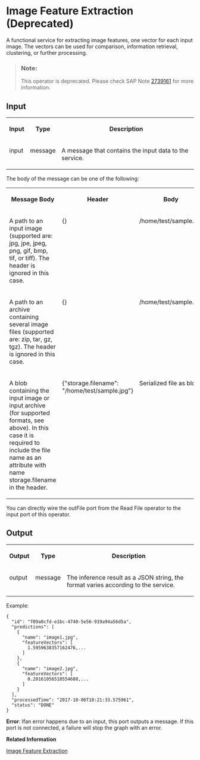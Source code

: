 <!-- loio60b4c9bcc35a4d408377f500d47ad690 -->

# Image Feature Extraction \(Deprecated\)

A functional service for extracting image features, one vector for each input image. The vectors can be used for comparison, information retrieval, clustering, or further processing.



> ### Note:  
> This operator is deprecated. Please check SAP Note [2739161](https://me.sap.com/notes/2739161) for more information.



<a name="loio60b4c9bcc35a4d408377f500d47ad690__section_zgh_xbg_b3b"/>

## Input


<table>
<tr>
<th valign="top">

Input

</th>
<th valign="top">

Type

</th>
<th valign="top">

Description

</th>
</tr>
<tr>
<td valign="top">

input

</td>
<td valign="top">

message

</td>
<td valign="top">

A message that contains the input data to the service.

</td>
</tr>
</table>

The body of the message can be one of the following:


<table>
<tr>
<th valign="top">

Message Body

</th>
<th valign="top">

Header

</th>
<th valign="top">

Body

</th>
</tr>
<tr>
<td valign="top">

A path to an input image \(supported are: jpg, jpe, jpeg, png, gif, bmp, tif, or tiff\). The header is ignored in this case.

</td>
<td valign="top">

\{\}

</td>
<td valign="top">

/home/test/sample.jpg

</td>
</tr>
<tr>
<td valign="top">

A path to an archive containing several image files \(supported are: zip, tar, gz, tgz\). The header is ignored in this case.

</td>
<td valign="top">

\{\}

</td>
<td valign="top">

/home/test/sample.zip

</td>
</tr>
<tr>
<td valign="top">

A blob containing the input image or input archive \(for supported formats, see above\). In this case it is required to include the file name as an attribute with name storage.filename in the header.

</td>
<td valign="top">

\{"storage.filename": "/home/test/sample.jpg"\}

</td>
<td valign="top">

Serialized file as blob.

</td>
</tr>
</table>

You can directly wire the outFile port from the Read File operator to the input port of this operator.



<a name="loio60b4c9bcc35a4d408377f500d47ad690__section_kdn_2cg_b3b"/>

## Output


<table>
<tr>
<th valign="top">

Output

</th>
<th valign="top">

Type

</th>
<th valign="top">

Description

</th>
</tr>
<tr>
<td valign="top">

output

</td>
<td valign="top">

message

</td>
<td valign="top">

The inference result as a JSON string, the format varies according to the service.

</td>
</tr>
</table>

Example:

```
{
  "id": "f09a0cfd-e1bc-4740-5e56-919a94a56d5a",
  "predictions": [
    {
      "name": "image1.jpg",
      "featureVectors": [
        1.5959638357162476,...
      ]
    },
    {
      "name": "image2.jpg",
      "featureVectors": [
        0.20161056518554688,...
      ]
    }
  ],
  "processedTime": "2017-10-06T10:21:33.575961",
  "status": "DONE"
}
```

**Error**: Ifan error happens due to an input, this port outputs a message. If this port is not connected, a failure will stop the graph with an error.

**Related Information**  


[Image Feature Extraction](image-feature-extraction-c964cda.md "")

